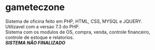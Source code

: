 # gameteczone<br>
Sistema de oficina feito em PHP, HTML, CSS, MYSQL e JQUERY.<br>
Utilizavel com a versao 7.3 do PHP.<br>
Sistema com os modulos de OS, compra, venda, controle financeiro, controle de estoque e relatorios.<br>
***********SISTEMA NÃO FINALIZADO***********
